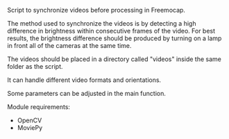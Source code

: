 Script to synchronize videos before processing in Freemocap.

The method used to synchronize the videos is by detecting a high difference in brightness within consecutive frames of the video.
For best results, the brightness difference should be produced by turning on a lamp in front all of the cameras at the same time.

The videos should be placed in a directory called "videos" inside the same folder as the script.

It can handle different video formats and orientations.

Some parameters can be adjusted in the main function.

Module requirements:
- OpenCV
- MoviePy
